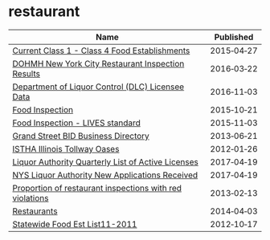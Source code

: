 # restaurant

Name | Published
---- | ---------
[Current Class 1 - Class 4 Food Establishments](../datasets/xkvv-76v8.md) | 2015&#x2011;04&#x2011;27
[DOHMH New York City Restaurant Inspection Results](../datasets/43nn-pn8j.md) | 2016&#x2011;03&#x2011;22
[Department of Liquor Control (DLC) Licensee Data](../datasets/c6rw-fazn.md) | 2016&#x2011;11&#x2011;03
[Food Inspection](../datasets/5pue-gfbe.md) | 2015&#x2011;10&#x2011;21
[Food Inspection - LIVES standard](../datasets/ft84-r7wr.md) | 2015&#x2011;11&#x2011;03
[Grand Street BID Business Directory](../datasets/656a-faqy.md) | 2013&#x2011;06&#x2011;21
[ISTHA Illinois Tollway Oases](../datasets/zyh4-gim7.md) | 2012&#x2011;01&#x2011;26
[Liquor Authority Quarterly List of Active Licenses](../datasets/hrvs-fxs2.md) | 2017&#x2011;04&#x2011;19
[NYS Liquor Authority New Applications Received](../datasets/2kid-jvyk.md) | 2017&#x2011;04&#x2011;19
[Proportion of restaurant inspections with red violations](../datasets/2qw6-nhv6.md) | 2013&#x2011;02&#x2011;13
[Restaurants](../datasets/k5ry-ef3g.md) | 2014&#x2011;04&#x2011;03
[Statewide Food Est List11-2011](../datasets/9ekn-r3cm.md) | 2012&#x2011;10&#x2011;17

